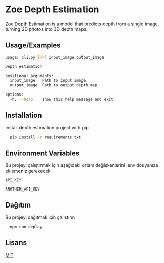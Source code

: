 
# Zoe Depth Estimation 

Zoe Depth Estimation is a model that predicts depth from a single image, turning 2D photos into 3D depth maps.


## Usage/Examples

```bash
usage: cli.py [-h] input_image output_image

Depth estimation

positional arguments:
  input_image   Path to input image.
  output_image  Path to output depth map.

options:
  -h, --help    show this help message and exit
```

  
## Installation

Install depth estimation project with pip

```bash 
  pip install -r requirements.txt
```
    
## Environment Variables

Bu projeyi çalıştırmak için aşağıdaki ortam değişkenlerini .env dosyanıza eklemeniz gerekecek

`API_KEY`

`ANOTHER_API_KEY`

  
## Dağıtım

Bu projeyi dağıtmak için çalıştırın

```bash
  npm run deploy
```

  
## Lisans

[MIT](https://choosealicense.com/licenses/mit/)

  